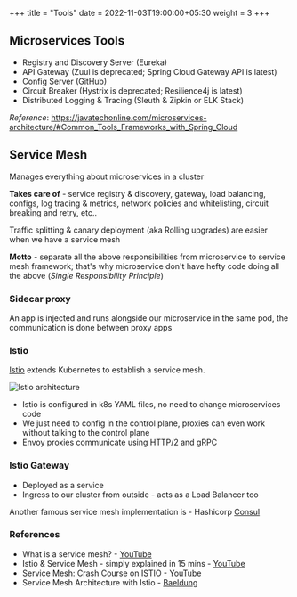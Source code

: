 +++
title = "Tools"
date = 2022-11-03T19:00:00+05:30
weight = 3
+++

## Microservices Tools
- Registry and Discovery Server (Eureka)
- API Gateway (Zuul is deprecated; Spring Cloud Gateway API is latest)
- Config Server (GitHub)
- Circuit Breaker (Hystrix is deprecated; Resilience4j is latest)
- Distributed Logging & Tracing (Sleuth & Zipkin or ELK Stack)

_Reference_: https://javatechonline.com/microservices-architecture/#Common_Tools_Frameworks_with_Spring_Cloud


## Service Mesh
Manages everything about microservices in a cluster

**Takes care of** - service registry & discovery, gateway, load balancing, configs, log tracing & metrics, network policies and whitelisting, circuit breaking and retry, etc..

Traffic splitting & canary deployment (aka Rolling upgrades) are easier when we have a service mesh

**Motto** - separate all the above responsibilities from microservice to service mesh framework; that's why microservice don't have hefty code doing all the above (_Single Responsibility Principle_)

### Sidecar proxy
An app is injected and runs alongside our microservice in the same pod, the communication is done between proxy apps

### Istio
[Istio](https://istio.io/) extends Kubernetes to establish a service mesh.

![Istio architecture](https://i.imgur.com/YeeOz0M.png)

- Istio is configured in k8s YAML files, no need to change microservices code
- We just need to config in the control plane, proxies can even work without talking to the control plane
- Envoy proxies communicate using HTTP/2 and gRPC

### Istio Gateway
- Deployed as a service
- Ingress to our cluster from outside - acts as a Load Balancer too

Another famous service mesh implementation is - Hashicorp [Consul](https://www.consul.io/)

### References
- What is a service mesh? - [YouTube](https://youtu.be/QiXK0B9FhO0)
- Istio & Service Mesh - simply explained in 15 mins - [YouTube](https://youtu.be/16fgzklcF7Y)
- Service Mesh: Crash Course on ISTIO - [YouTube](https://youtu.be/Cn2LHqdHwXM)
- Service Mesh Architecture with Istio - [Baeldung](https://www.baeldung.com/ops/istio-service-mesh)